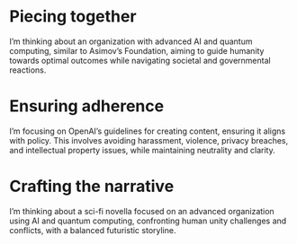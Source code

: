 # Piecing together
I’m thinking about an organization with advanced AI and quantum computing, similar to Asimov’s Foundation, aiming to guide humanity towards optimal outcomes while navigating societal and governmental reactions.

# Ensuring adherence
I’m focusing on OpenAI’s guidelines for creating content, ensuring it aligns with policy. This involves avoiding harassment, violence, privacy breaches, and intellectual property issues, while maintaining neutrality and clarity.

# Crafting the narrative
I’m thinking about a sci-fi novella focused on an advanced organization using AI and quantum computing, confronting human unity challenges and conflicts, with a balanced futuristic storyline.